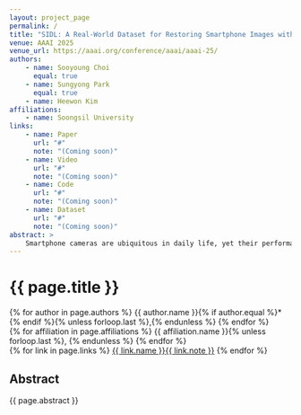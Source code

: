 ```yaml
---
layout: project_page
permalink: /
title: "SIDL: A Real-World Dataset for Restoring Smartphone Images with Dirty Lenses"
venue: AAAI 2025
venue_url: https://aaai.org/conference/aaai/aaai-25/
authors:
    - name: Sooyoung Choi
      equal: true
    - name: Sungyong Park
      equal: true
    - name: Heewon Kim
affiliations:
    - name: Soongsil University
links:
    - name: Paper
      url: "#"
      note: "(Coming soon)"
    - name: Video
      url: "#"
      note: "(Coming soon)"
    - name: Code
      url: "#"
      note: "(Coming soon)"
    - name: Dataset
      url: "#"
      note: "(Coming soon)"
abstract: >
    Smartphone cameras are ubiquitous in daily life, yet their performance can be severely impacted by dirty lenses, leading to degraded image quality. This issue is often overlooked in image restoration research, which assumes ideal or controlled lens conditions. To address this gap, we introduced SIDL (Smartphone Images with Dirty Lenses), a novel dataset designed to restore images captured through contaminated smartphone lenses. SIDL contains diverse real-world images taken under various lighting conditions and environments. These images feature a wide range of lens contaminants, including water drops, fingerprints, and dust. Each contaminated image is paired with a clean reference image, enabling supervised learning approaches for restoration tasks. To evaluate the challenge posed by SIDL, various state-of-the-art restoration models were trained and compared on this dataset. Their performances achieved some level of restoration but did not adequately address the diverse and realistic nature of the lens contaminants in SIDL. This challenge highlights the need for more robust and adaptable image restoration techniques for restoring images with dirty lenses.
---
```


<!-- Title -->
<h1>{{ page.title }}</h1>

<!-- Authors -->
<div class="authors">
    {% for author in page.authors %}
        <span class="author">
            {{ author.name }}{% if author.equal %}*{% endif %}{% unless forloop.last %},{% endunless %}
        </span>
    {% endfor %}
</div>

<!-- Affiliations -->
<div class="affiliations">
    {% for affiliation in page.affiliations %}
        {{ affiliation.name }}{% unless forloop.last %}, {% endunless %}
    {% endfor %}
</div>

<!-- Links -->
<div class="links">
    {% for link in page.links %}
        <a href="{{ link.url }}" class="button">{{ link.name }}{{ link.note }}</a>
    {% endfor %}
</div>

<!-- Abstract -->
<div class="abstract">
    <h2>Abstract</h2>
    <p>{{ page.abstract }}</p>
</div>
